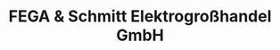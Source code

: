 ---
title: "FEGA & Schmitt Elektrogroßhandel GmbH"
url: /regensburg/fega-und-schmitt-elektrogrosshandel-gmbh/
shop: Großhandel
---